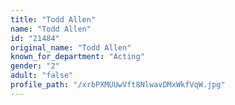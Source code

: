```yaml
---
title: "Todd Allen"
name: "Todd Allen"
id: "21484"
original_name: "Todd Allen"
known_for_department: "Acting"
gender: "2"
adult: "false"
profile_path: "/xrbPXMUUwVft8NlwavDMxWkfVqW.jpg"
---
```

